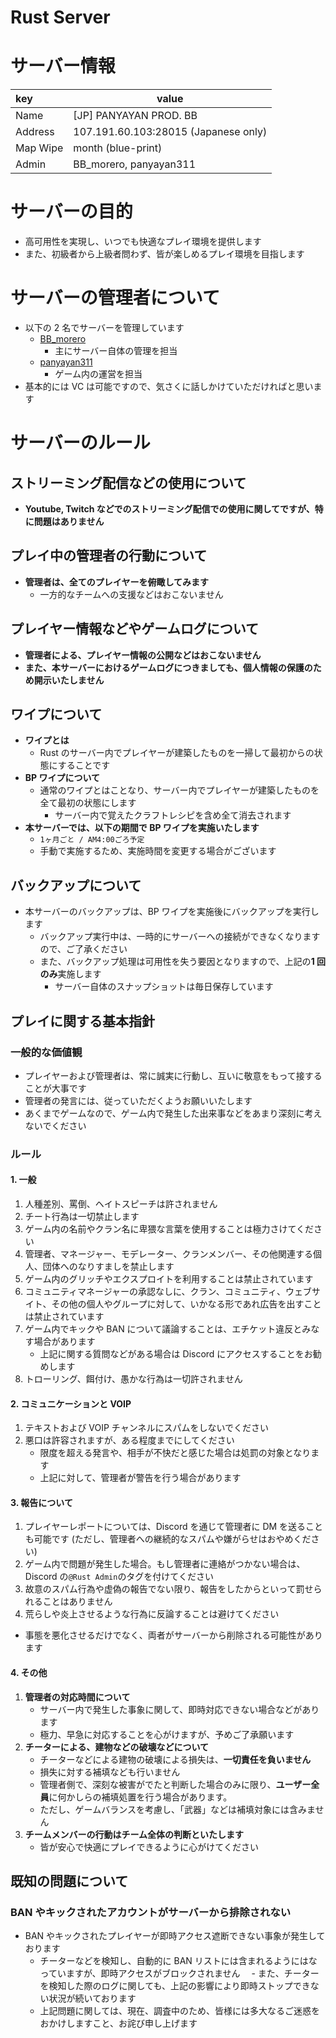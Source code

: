 # Rust Server


<!--more-->

# サーバー情報

| key      | value                                |
| :------- | ------------------------------------ |
| Name     | [JP] PANYAYAN PROD. BB               |
| Address  | 107.191.60.103:28015 (Japanese only) |
| Map Wipe | month (blue-print)                   |
| Admin    | BB_morero, panyayan311               |

# サーバーの目的

- 高可用性を実現し、いつでも快適なプレイ環境を提供します
- また、初級者から上級者問わず、皆が楽しめるプレイ環境を目指します

# サーバーの管理者について

- 以下の 2 名でサーバーを管理しています
  - [BB_morero](https://steamcommunity.com/profiles/76561198842072742/)
    - 主にサーバー自体の管理を担当
  - [panyayan311](https://steamcommunity.com/profiles/76561199262712025)
    - ゲーム内の運営を担当
- 基本的には VC は可能ですので、気さくに話しかけていただければと思います

# サーバーのルール

## ストリーミング配信などの使用について

- **Youtube, Twitch などでのストリーミング配信での使用に関してですが、特に問題はありません**

## プレイ中の管理者の行動について

- **管理者は、全てのプレイヤーを俯瞰してみます**
  - 一方的なチームへの支援などはおこないません

## プレイヤー情報などやゲームログについて

- **管理者による、プレイヤー情報の公開などはおこないません**
- **また、本サーバーにおけるゲームログにつきましても、個人情報の保護のため開示いたしません**

## ワイプについて

- **ワイプとは**
  - Rust のサーバー内でプレイヤーが建築したものを一掃して最初からの状態にすることです
- **BP ワイプについて**
  - 通常のワイプとはことなり、サーバー内でプレイヤーが建築したものを全て最初の状態にします
    - サーバー内で覚えたクラフトレシピを含め全て消去されます
- **本サーバーでは、以下の期間で BP ワイプを実施いたします**
  - `1ヶ月ごと / AM4:00ごろ予定`
  - 手動で実施するため、実施時間を変更する場合がございます

## バックアップについて

- 本サーバーのバックアップは、BP ワイプを実施後にバックアップを実行します
  - バックアップ実行中は、一時的にサーバーへの接続ができなくなりますので、ご了承ください
  - また、バックアップ処理は可用性を失う要因となりますので、上記の**1 回のみ**実施します
    - サーバー自体のスナップショットは毎日保存しています

## プレイに関する基本指針

### 一般的な価値観

- プレイヤーおよび管理者は、常に誠実に行動し、互いに敬意をもって接することが大事です
- 管理者の発言には、従っていただくようお願いいたします
- あくまでゲームなので、ゲーム内で発生した出来事などをあまり深刻に考えないでください

### ルール

#### 1. 一般

1. 人種差別、罵倒、ヘイトスピーチは許されません
2. チート行為は一切禁止します
3. ゲーム内の名前やクラン名に卑猥な言葉を使用することは極力さけてください
4. 管理者、マネージャー、モデレーター、クランメンバー、その他関連する個人、団体へのなりすましを禁止します
5. ゲーム内のグリッチやエクスプロイトを利用することは禁止されています
6. コミュニティマネージャーの承認なしに、クラン、コミュニティ、ウェブサイト、その他の個人やグループに対して、いかなる形であれ広告を出すことは禁止されています
7. ゲーム内でキックや BAN について議論することは、エチケット違反とみなす場合があります
   - 上記に関する質問などがある場合は Discord にアクセスすることをお勧めします
8. トローリング、餌付け、愚かな行為は一切許されません

#### 2. コミュニケーションと VOIP

1. テキストおよび VOIP チャンネルにスパムをしないでください
2. 悪口は許容されますが、ある程度までにしてください
   - 限度を超える発言や、相手が不快だと感じた場合は処罰の対象となります
   - 上記に対して、管理者が警告を行う場合があります

#### 3. 報告について

1. プレイヤーレポートについては、Discord を通じて管理者に DM を送ることも可能です (ただし、管理者への継続的なスパムや嫌がらせはおやめください)
2. ゲーム内で問題が発生した場合。もし管理者に連絡がつかない場合は、Discord の`@Rust Admin`のタグを付けてください
3. 故意のスパム行為や虚偽の報告でない限り、報告をしたからといって罰せられることはありません
4. 荒らしや炎上させるような行為に反論することは避けてください

- 事態を悪化させるだけでなく、両者がサーバーから削除される可能性があります

#### 4. その他

1. **管理者の対応時間について**
   - サーバー内で発生した事象に関して、即時対応できない場合などがあります
   - 極力、早急に対応することを心がけますが、予めご了承願います
2. **チーターによる、建物などの破壊などについて**
   - チーターなどによる建物の破壊による損失は、**一切責任を負いません**
   - 損失に対する補填なども行いません
   - 管理者側で、深刻な被害がでたと判断した場合のみに限り、**ユーザー全員**に何かしらの補填処置を行う場合があります。
   - ただし、ゲームバランスを考慮し、「武器」などは補填対象には含みません
3. **チームメンバーの行動はチーム全体の判断といたします**
   - 皆が安心で快適にプレイできるように心がけてください

## 既知の問題について

### BAN やキックされたアカウントがサーバーから排除されない

- BAN やキックされたプレイヤーが即時アクセス遮断できない事象が発生しております
  - チーターなどを検知し、自動的に BAN リストには含まれるようにはなっていますが、即時アクセスがブロックされません
    　- また、チーターを検知した際のログに関しても、上記の影響により即時ストップできない状況が続いております
  - 上記問題に関しては、現在、調査中のため、皆様には多大なるご迷惑をおかけしますこと、お詫び申し上げます

